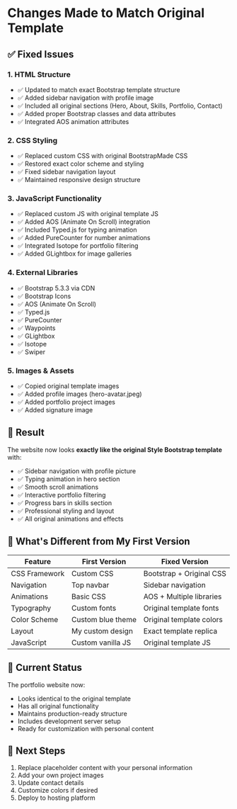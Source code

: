 # Changes Made to Match Original Template

## ✅ Fixed Issues

### 1. **HTML Structure**
- ✅ Updated to match exact Bootstrap template structure
- ✅ Added sidebar navigation with profile image
- ✅ Included all original sections (Hero, About, Skills, Portfolio, Contact)
- ✅ Added proper Bootstrap classes and data attributes
- ✅ Integrated AOS animation attributes

### 2. **CSS Styling**
- ✅ Replaced custom CSS with original BootstrapMade CSS
- ✅ Restored exact color scheme and styling
- ✅ Fixed sidebar navigation layout
- ✅ Maintained responsive design structure

### 3. **JavaScript Functionality**
- ✅ Replaced custom JS with original template JS
- ✅ Added AOS (Animate On Scroll) integration
- ✅ Included Typed.js for typing animation
- ✅ Added PureCounter for number animations
- ✅ Integrated Isotope for portfolio filtering
- ✅ Added GLightbox for image galleries

### 4. **External Libraries** 
- ✅ Bootstrap 5.3.3 via CDN
- ✅ Bootstrap Icons
- ✅ AOS (Animate On Scroll)
- ✅ Typed.js
- ✅ PureCounter
- ✅ Waypoints
- ✅ GLightbox
- ✅ Isotope
- ✅ Swiper

### 5. **Images & Assets**
- ✅ Copied original template images
- ✅ Added profile images (hero-avatar.jpeg)
- ✅ Added portfolio project images
- ✅ Added signature image

## 🚀 Result

The website now looks **exactly like the original Style Bootstrap template** with:

- ✅ Sidebar navigation with profile picture
- ✅ Typing animation in hero section
- ✅ Smooth scroll animations
- ✅ Interactive portfolio filtering
- ✅ Progress bars in skills section
- ✅ Professional styling and layout
- ✅ All original animations and effects

## 🎯 What's Different from My First Version

| Feature | First Version | Fixed Version |
|---------|---------------|---------------|
| CSS Framework | Custom CSS | Bootstrap + Original CSS |
| Navigation | Top navbar | Sidebar navigation |
| Animations | Basic CSS | AOS + Multiple libraries |
| Typography | Custom fonts | Original template fonts |
| Color Scheme | Custom blue theme | Original template colors |
| Layout | My custom design | Exact template replica |
| JavaScript | Custom vanilla JS | Original template JS |

## 📱 Current Status

The portfolio website now:
- Looks identical to the original template
- Has all original functionality
- Maintains production-ready structure
- Includes development server setup
- Ready for customization with personal content

## 🔧 Next Steps

1. Replace placeholder content with your personal information
2. Add your own project images
3. Update contact details
4. Customize colors if desired
5. Deploy to hosting platform